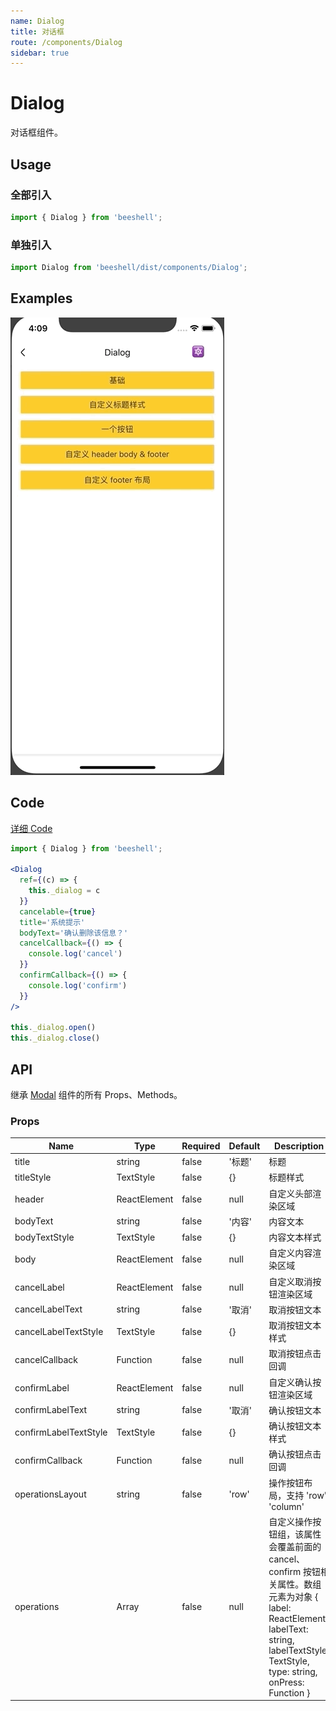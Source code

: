 ```yaml
---
name: Dialog
title: 对话框
route: /components/Dialog
sidebar: true
---
```



# Dialog
对话框组件。

## Usage

### 全部引入
```js
import { Dialog } from 'beeshell';
```

### 单独引入
```js
import Dialog from 'beeshell/dist/components/Dialog';
```

## Examples

![image](../images/Dialog/1.gif)

## Code
[详细 Code](https://github.com/Meituan-Dianping/beeshell/tree/master/examples/Dialog/index.tsx)

```jsx
import { Dialog } from 'beeshell';

<Dialog
  ref={(c) => {
    this._dialog = c
  }}
  cancelable={true}
  title='系统提示'
  bodyText='确认删除该信息？'
  cancelCallback={() => {
    console.log('cancel')
  }}
  confirmCallback={() => {
    console.log('confirm')
  }}
/>

this._dialog.open()
this._dialog.close()
```

## API

继承 [Modal](./Modal.md) 组件的所有 Props、Methods。

### Props

| Name | Type | Required | Default | Description |
| ---- | ---- | ---- | ---- | ---- |
| title | string | false | '标题' | 标题 |
| titleStyle | TextStyle | false | {} | 标题样式 |
| header | ReactElement | false | null | 自定义头部渲染区域 |
| bodyText | string | false | '内容' | 内容文本 |
| bodyTextStyle | TextStyle | false | {} | 内容文本样式 |
| body | ReactElement | false | null | 自定义内容渲染区域 |
| cancelLabel | ReactElement | false | null | 自定义取消按钮渲染区域 |
| cancelLabelText | string | false | '取消' | 取消按钮文本 |
| cancelLabelTextStyle | TextStyle | false | {} | 取消按钮文本样式 |
| cancelCallback | Function | false | null | 取消按钮点击回调 |
| confirmLabel | ReactElement | false | null | 自定义确认按钮渲染区域 |
| confirmLabelText | string | false | '取消' | 确认按钮文本 |
| confirmLabelTextStyle | TextStyle | false | {} | 确认按钮文本样式 |
| confirmCallback | Function | false | null | 确认按钮点击回调 |
| operationsLayout | string | false | 'row' | 操作按钮布局，支持 'row' 'column' |
| operations | Array | false | null | 自定义操作按钮组，该属性会覆盖前面的 cancel、confirm 按钮相关属性。数组元素为对象 { label: ReactElement, labelText: string, labelTextStyle: TextStyle, type: string, onPress: Function } |
